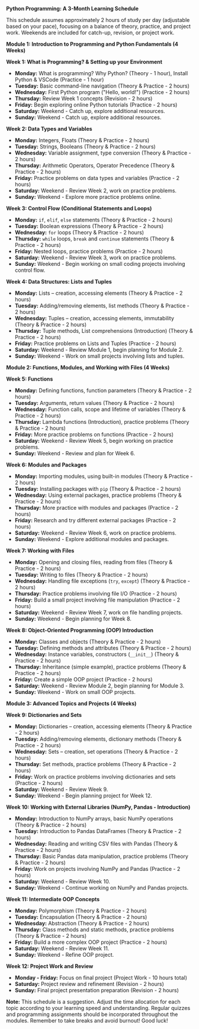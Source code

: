 **Python Programming: A 3-Month Learning Schedule**

This schedule assumes approximately 2 hours of study per day (adjustable based on your pace), focusing on a balance of theory, practice, and project work.  Weekends are included for catch-up, revision, or project work.

**Module 1: Introduction to Programming and Python Fundamentals (4 Weeks)**

**Week 1: What is Programming? & Setting up your Environment**

* **Monday:** What is programming? Why Python? (Theory - 1 hour), Install Python & VSCode (Practice - 1 hour)
* **Tuesday:** Basic command-line navigation (Theory & Practice - 2 hours)
* **Wednesday:** First Python program ("Hello, world!") (Practice - 2 hours)
* **Thursday:** Review Week 1 concepts (Revision - 2 hours)
* **Friday:**  Begin exploring online Python tutorials (Practice - 2 hours)
* **Saturday:** Weekend - Catch up, explore additional resources.
* **Sunday:** Weekend -  Catch up, explore additional resources.

**Week 2: Data Types and Variables**

* **Monday:**  Integers, Floats (Theory & Practice - 2 hours)
* **Tuesday:** Strings, Booleans (Theory & Practice - 2 hours)
* **Wednesday:** Variable assignment, type conversion (Theory & Practice - 2 hours)
* **Thursday:** Arithmetic Operators, Operator Precedence (Theory & Practice - 2 hours)
* **Friday:** Practice problems on data types and variables (Practice - 2 hours)
* **Saturday:** Weekend - Review Week 2, work on practice problems.
* **Sunday:** Weekend - Explore more practice problems online.


**Week 3: Control Flow (Conditional Statements and Loops)**

* **Monday:** `if`, `elif`, `else` statements (Theory & Practice - 2 hours)
* **Tuesday:** Boolean expressions (Theory & Practice - 2 hours)
* **Wednesday:** `for` loops (Theory & Practice - 2 hours)
* **Thursday:** `while` loops, `break` and `continue` statements (Theory & Practice - 2 hours)
* **Friday:** Nested loops, practice problems (Practice - 2 hours)
* **Saturday:** Weekend - Review Week 3, work on practice problems.
* **Sunday:** Weekend -  Begin working on small coding projects involving control flow.


**Week 4: Data Structures: Lists and Tuples**

* **Monday:** Lists – creation, accessing elements (Theory & Practice - 2 hours)
* **Tuesday:** Adding/removing elements, list methods (Theory & Practice - 2 hours)
* **Wednesday:** Tuples – creation, accessing elements, immutability (Theory & Practice - 2 hours)
* **Thursday:** Tuple methods, List comprehensions (Introduction) (Theory & Practice - 2 hours)
* **Friday:** Practice problems on Lists and Tuples (Practice - 2 hours)
* **Saturday:** Weekend - Review Module 1, begin planning for Module 2.
* **Sunday:** Weekend - Work on small projects involving lists and tuples.


**Module 2: Functions, Modules, and Working with Files (4 Weeks)**

**Week 5: Functions**

* **Monday:** Defining functions, function parameters (Theory & Practice - 2 hours)
* **Tuesday:** Arguments, return values (Theory & Practice - 2 hours)
* **Wednesday:** Function calls, scope and lifetime of variables (Theory & Practice - 2 hours)
* **Thursday:** Lambda functions (Introduction), practice problems (Theory & Practice - 2 hours)
* **Friday:** More practice problems on functions (Practice - 2 hours)
* **Saturday:** Weekend - Review Week 5, begin working on practice problems.
* **Sunday:** Weekend - Review and plan for Week 6.


**Week 6: Modules and Packages**

* **Monday:** Importing modules, using built-in modules (Theory & Practice - 2 hours)
* **Tuesday:** Installing packages with `pip` (Theory & Practice - 2 hours)
* **Wednesday:** Using external packages, practice problems (Theory & Practice - 2 hours)
* **Thursday:** More practice with modules and packages (Practice - 2 hours)
* **Friday:** Research and try different external packages (Practice - 2 hours)
* **Saturday:** Weekend - Review Week 6, work on practice problems.
* **Sunday:** Weekend -  Explore additional modules and packages.


**Week 7: Working with Files**

* **Monday:** Opening and closing files, reading from files (Theory & Practice - 2 hours)
* **Tuesday:** Writing to files (Theory & Practice - 2 hours)
* **Wednesday:** Handling file exceptions (`try`, `except`) (Theory & Practice - 2 hours)
* **Thursday:** Practice problems involving file I/O (Practice - 2 hours)
* **Friday:** Build a small project involving file manipulation (Practice - 2 hours)
* **Saturday:** Weekend - Review Week 7, work on file handling projects.
* **Sunday:** Weekend - Begin planning for Week 8.


**Week 8: Object-Oriented Programming (OOP) Introduction**

* **Monday:** Classes and objects (Theory & Practice - 2 hours)
* **Tuesday:** Defining methods and attributes (Theory & Practice - 2 hours)
* **Wednesday:** Instance variables, constructors (`__init__`) (Theory & Practice - 2 hours)
* **Thursday:** Inheritance (simple example), practice problems (Theory & Practice - 2 hours)
* **Friday:** Create a simple OOP project (Practice - 2 hours)
* **Saturday:** Weekend - Review Module 2, begin planning for Module 3.
* **Sunday:** Weekend - Work on small OOP projects.


**Module 3: Advanced Topics and Projects (4 Weeks)**

**Week 9: Dictionaries and Sets**

* **Monday:** Dictionaries – creation, accessing elements (Theory & Practice - 2 hours)
* **Tuesday:** Adding/removing elements, dictionary methods (Theory & Practice - 2 hours)
* **Wednesday:** Sets – creation, set operations (Theory & Practice - 2 hours)
* **Thursday:** Set methods, practice problems (Theory & Practice - 2 hours)
* **Friday:** Work on practice problems involving dictionaries and sets (Practice - 2 hours)
* **Saturday:** Weekend - Review Week 9.
* **Sunday:** Weekend - Begin planning project for Week 12.


**Week 10: Working with External Libraries (NumPy, Pandas - Introduction)**

* **Monday:** Introduction to NumPy arrays, basic NumPy operations (Theory & Practice - 2 hours)
* **Tuesday:** Introduction to Pandas DataFrames (Theory & Practice - 2 hours)
* **Wednesday:** Reading and writing CSV files with Pandas (Theory & Practice - 2 hours)
* **Thursday:** Basic Pandas data manipulation, practice problems (Theory & Practice - 2 hours)
* **Friday:** Work on projects involving NumPy and Pandas (Practice - 2 hours)
* **Saturday:** Weekend - Review Week 10.
* **Sunday:** Weekend - Continue working on NumPy and Pandas projects.


**Week 11: Intermediate OOP Concepts**

* **Monday:** Polymorphism (Theory & Practice - 2 hours)
* **Tuesday:** Encapsulation (Theory & Practice - 2 hours)
* **Wednesday:** Abstraction (Theory & Practice - 2 hours)
* **Thursday:** Class methods and static methods, practice problems (Theory & Practice - 2 hours)
* **Friday:**  Build a more complex OOP project (Practice - 2 hours)
* **Saturday:** Weekend - Review Week 11.
* **Sunday:** Weekend - Refine OOP project.

**Week 12: Project Work and Review**

* **Monday - Friday:**  Focus on final project (Project Work - 10 hours total)
* **Saturday:** Project review and refinement (Revision - 2 hours)
* **Sunday:** Final project presentation preparation (Revision - 2 hours)


**Note:** This schedule is a suggestion. Adjust the time allocation for each topic according to your learning speed and understanding. Regular quizzes and programming assignments should be incorporated throughout the modules.  Remember to take breaks and avoid burnout!  Good luck!